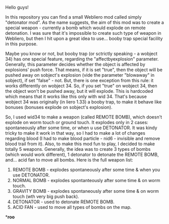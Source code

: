 Hello guys!

In this repository you can find a small Webliero mod called simply "detonator mod". As the name suggests, the aim of this mod was to create a special weapon - currently a bomb which would explode on remote detonation. I was sure that it's impossible to create such type of weapon in Webliero, but then I hit upon a great idea to use... booby trap special facility in this purpose.

Maybe you know or not, but booby trap (or sctrictly speaking - a wobject 34) has one special feature, regarding the "affectbyexplosion" parameter. Generally, this parameter decides whether the object is affected by explosions' push force. That means, if it is set "true", then the object will be pushed away on sobject's explosion (vide the parameter "blowaway" in sobject), if set "false" - not. But, there is one exception from this rule: it works differently on wobject 34. So, if you set "true" on wobject 34, then the object won't be pushed away, but it will explode. This is hardcoded which means that it works like this only with wid 34. That's because wobject 34 was originally (in liero 1.33) a booby trap, to make it behave like bonuses (bonuses explode on sobject's explosion).

So, I used wid34 to make a weapon (called REMOTE BOMB), which doesn't explode on worm touch or ground touch. It explodes only in 2 cases: spontaneously after some time, or when u use DETONATOR. It was kindy tricky to make it work in that way, so I had to make a lot of changes regarding blood (I had to make blood particle - nid6 - invisible and remove blood trail from it). Also, to make this mod fun to play, I decided to make totally 5 weapons. Generally, the idea was to create 3 types of bombs (which would work different), 1 detonator to detonate the REMOTE BOMB, and... acid fan to move all bombs. Here is the full weapon list:

1. REMOTE BOMB - explodes spontaneously after some time & when you use DETONATOR.
2. NORMAL BOMB - explodes spontanteously after some time & on worm touch.
3. GRAVITY BOMB - explodes spontaneously after some time & on worm touch  (wth very big push back).
4. DETONATOR - used to detonate REMOTE BOMB.
5. ACID FAN - used to move all types of bombs on the map.

***roo**
